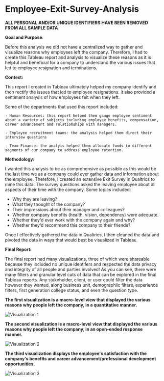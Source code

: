 # Employee-Exit-Survey-Analysis

**ALL PERSONAL AND/OR UNIQUE IDENTIFIERS HAVE BEEN REMOVED FROM ALL SAMPLE DATA** 

**Goal and Purpose:**

Before this analysis we did not have a centralized way to gather and visualize reasons why employees left the company. Therefore,
I had to create this Tableau report and analysis to visualize these reasons as it is helpful and beneficial for a company to understand the various 
issues that led to employee resignation and terminations. 

**Context:** 

This report I created in Tableau ultimately helped my company identify and then rectify the issues that led to employee resignations. It also provided a sentiment analysis of how employees felt when they left.

Some of the departments that used this report included:

    - Human Resources: this report helped them gauge employee sentiment about a variety of subjects including employee benefits, compensation, career advancement and relationships with managers. 

    - Employee recruitment teams: the analysis helped them direct their interview questions
    
    - Team Finance: the analyis helped them allocate funds to different segments of our company to address employee retention.

**Methodology:**

I wanted this analysis to be as comprehensive as possible as this would be the last time we as a company could ever gather data and information about the employee.
Therefore, I created an extensive Exit Survey in Qualtrics to mine this data. The survey questions asked the leaving employee about all aspects of their time with
the company. Some topics included:

   - Why they are leaving?
   - What they thought of the company?
   - Their impressions about their manager and colleagues?
   - Whether company benefits (health, vision, dependency) were adequate.
   - Whether they'd ever work with the company again and why?
   - Whether they'd recommend this company to their friends?

Once I effectively gathered the data in Qualtrics, I then cleaned the data and pivoted the data in ways that would best be visualized in Tableau.

**Final Report:**

The final report had many visualizations, three of which were shareable because they included no unique identifers and respected the data privacy and integrity of all people and parties involved! As you can see, there were many filters and granular level cuts of data that can be explored in the final Tableau reports. Any stakeholder, client, or user could filter the data however they wanted, along business unit, demographiic filters, experience filters, first generation college status, and even the question type. 

**The first visualization is a macro-level view that displayed the various reasons why people left the company, in a quantitative manner.**

![Visualization 1](Exit-1.gif)



**The second visualization is a macro-level view that displayed the various reasons why people left the company, in an open-ended response manner.**

![Visualization 2](Exit-2.gif)



**The third visualization displays the employee's satisfaction with the company's benefits and career advancement/professional development opportunities.**

![Visualization 3](Exit-3.gif)



